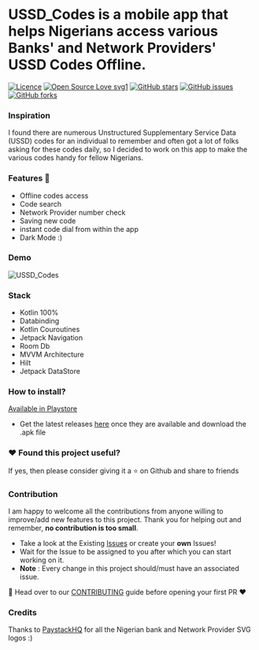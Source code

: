 # USSD_Codes is a mobile app that helps Nigerians access various Banks' and Network Providers' USSD Codes Offline.

[![Licence](https://poser.pugx.org/ali-irawan/xtra/license.svg)](https://poser.pugx.org/ali-irawan/xtra/license.svg) [![Open Source Love svg1](https://badges.frapsoft.com/os/v1/open-source.svg?v=103)](https://github.com/ellerbrock/open-source-badges/) [![GitHub stars](https://img.shields.io/github/stars/ugwulo/USSD_Codes?style=social)](https://github.com/ugwulo/USSD_Codes/stargazers) [![GitHub issues](https://img.shields.io/github/issues/ugwulo/USSD_Codes?style=social)](https://github.com/ugwulo/USSD_Codes/issues) [![GitHub forks](https://img.shields.io/github/forks/ugwulo/USSD_Codes?style=social)](https://github.com/ugwulo/USSD_Codes/forks)

### Inspiration
I found there are numerous Unstructured Supplementary Service Data (USSD) codes for an individual to remember and often got a lot of folks asking for these codes daily, so I decided to work on this app to make the various codes handy for fellow Nigerians.

### Features 🎨
* Offline codes access
* Code search
* Network Provider number check
* Saving new code
* instant code dial from within the app
* Dark Mode :)

### Demo 
![USSD_Codes](demo/USSD_Codes.gif)

### Stack
* Kotlin 100%
* Databinding
* Kotlin Couroutines
* Jetpack Navigation
* Room Db
* MVVM Architecture
* Hilt
* Jetpack DataStore

### How to install?

[Available in Playstore](https://play.google.com/store/apps/details?id=nigeria.network.ussd.bank.cod)

- Get the latest releases [here](https://github.com/ugwulo/USSD_Codes/releases/) once they are available and download the .apk file


### :heart: Found this project useful?

If yes, then please consider giving it a :star: on Github and share to friends

### Contribution

I am happy to welcome all the contributions from anyone willing to improve/add
new features to this project. Thank you for helping out and remember, **no
contribution is too small**.

- Take a look at the Existing [Issues](https://github.com/ugwulo/USSD_Codes/issues) or create your **own** Issues!
- Wait for the Issue to be assigned to you after which you can start working on it.
- **Note** : Every change in this project should/must have an associated issue.

🎨 Head over to our [CONTRIBUTING](CONTRIBUTING.md) guide before opening your first PR :heart:  

### Credits
 Thanks to [PaystackHQ](https://github.com/PaystackHQ/nigerialogos) for all the Nigerian bank and Network Provider SVG logos :)
